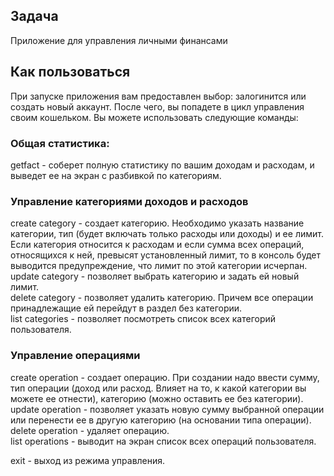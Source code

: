 ##  Задача
Приложение для управления личными финансами

## Как пользоваться
При запуске приложения вам предоставлен выбор: залогинится или создать новый аккаунт. После чего,
вы попадете в цикл управления своим кошельком. Вы можете использовать следующие команды:
### Общая статистика:
getfact - соберет полную статистику по вашим доходам и расходам, и выведет ее на экран с разбивкой по категориям.  

### Управление категориями доходов и расходов
create category - создает категорию. Необходимо указать название категории, тип (будет включать только расходы или доходы) и ее лимит.
Если категория относится к расходам и если сумма всех операций, относящихся к ней, превысят установленный лимит, то в консоль
будет выводится предупреждение, что лимит по этой категории исчерпан.  
update category - позволяет выбрать категорию и задать ей новый лимит.  
delete category - позволяет удалить категорию. Причем все операции принадлежащие ей перейдут в раздел без категории.  
list categories - позволяет посмотреть список всех категорий пользователя.

### Управление операциями
create operation - создает операцию. При создании надо ввести сумму, тип операции (доход или расход. Влияет на то, к какой категории вы можете ее отнести), категорию (можно оставить ее без категории).  
update operation - позволяет указать новую сумму выбранной операции или перенести ее в другую категорию (на основании типа операции).  
delete operation - удаляет операцию.  
list operations - выводит на экран список всех операций пользователя.  

exit - выход из режима управления.

